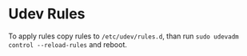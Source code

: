 # Udev Rules

To apply rules copy rules to `/etc/udev/rules.d`, than run `sudo udevadm control --reload-rules` and reboot.
